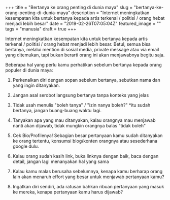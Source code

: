 +++
title = "Bertanya ke orang penting di dunia maya"
slug = "bertanya-ke-orang-penting-di-dunia-maya"
description = "Internet meningkatkan kesempatan kita untuk bertanya kepada artis terkenal / politisi / orang hebat  menjadi lebih besar"
date = "2019-02-26T07:05:04Z"
featured_image = ""
tags = "manusia"
draft = true
+++ 
 
Internet meningkatkan kesempatan kita untuk bertanya kepada artis terkenal / politisi / orang hebat  menjadi lebih besar. Betul, semua bisa bertanya, melalui mention di sosial media, private message atau via email yang ditemukan, tapi bukan berarti orang ini akan menjawabnya begitu saja.

Beberapa hal yang perlu kamu perhatikan sebelum bertanya kepada orang populer di dunia maya:

1. Perkenalkan diri dengan sopan sebelum bertanya, sebutkan nama dan yang ingin ditanyakan.

2. Jangan asal serobot langsung bertanya tanpa konteks yang jelas

3. Tidak usah menulis "boleh tanya" / "izin nanya boleh?" 
*itu sudah bertanya, jangan buang-buang waktu lagi.

4. Tanyakan apa yang mau ditanyakan, kalau orangnya mau menjawab nanti akan dijawab, tidak mungkin orangnya balas "tidak boleh"

5. Cek Bio/Profilenya! Sebagian besar pertanyaan kamu sudah ditanyakan ke orang tertentu, konsumsi blog/konten orangnya atau sesederhana google dulu. 

6. Kalau orang sudah kasih link, buka linknya dengan baik, baca dengan detail, jangan lagi menanyakan hal yang sama

7. Kalau kamu malas berusaha sebelumnya, kenapa kamu berharap orang lain akan menaruh effort yang besar untuk menjawab pertanyaan kamu?

8. Ingatkan diri sendiri, ada ratusan bahkan ribuan pertanyaan yang masuk ke mereka, kenapa pertanyaan kamu harus dijawab?